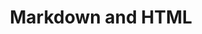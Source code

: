---
layout: post
title: Markdown and HTML
feature-img: "assets/img/feature-img/rocky_mountains.jpg"
thumbnail: "assets/img/feature-img/rocky_mountains.jpg"
tags: [Rocky]
hide: true
---